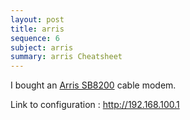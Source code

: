 ```yaml
---
layout: post
title: arris 
sequence: 6
subject: arris 
summary: arris Cheatsheet
---
```


I bought an [Arris SB8200](https://www.arris.com/surfboard/) cable modem. 

Link to configuration : <http://192.168.100.1>
